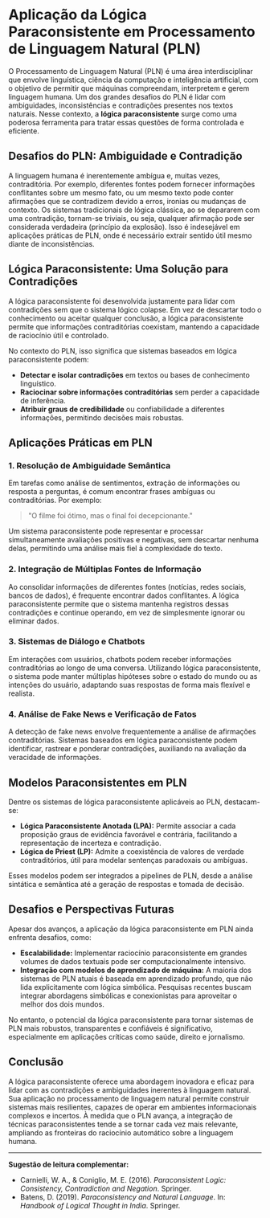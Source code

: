 
# Aplicação da Lógica Paraconsistente em Processamento de Linguagem Natural (PLN)

O Processamento de Linguagem Natural (PLN) é uma área interdisciplinar que envolve linguística, ciência da computação e inteligência artificial, com o objetivo de permitir que máquinas compreendam, interpretem e gerem linguagem humana. Um dos grandes desafios do PLN é lidar com ambiguidades, inconsistências e contradições presentes nos textos naturais. Nesse contexto, a **lógica paraconsistente** surge como uma poderosa ferramenta para tratar essas questões de forma controlada e eficiente.

## Desafios do PLN: Ambiguidade e Contradição

A linguagem humana é inerentemente ambígua e, muitas vezes, contraditória. Por exemplo, diferentes fontes podem fornecer informações conflitantes sobre um mesmo fato, ou um mesmo texto pode conter afirmações que se contradizem devido a erros, ironias ou mudanças de contexto. Os sistemas tradicionais de lógica clássica, ao se depararem com uma contradição, tornam-se triviais, ou seja, qualquer afirmação pode ser considerada verdadeira (princípio da explosão). Isso é indesejável em aplicações práticas de PLN, onde é necessário extrair sentido útil mesmo diante de inconsistências.

## Lógica Paraconsistente: Uma Solução para Contradições

A lógica paraconsistente foi desenvolvida justamente para lidar com contradições sem que o sistema lógico colapse. Em vez de descartar todo o conhecimento ou aceitar qualquer conclusão, a lógica paraconsistente permite que informações contraditórias coexistam, mantendo a capacidade de raciocínio útil e controlado.

No contexto do PLN, isso significa que sistemas baseados em lógica paraconsistente podem:

- **Detectar e isolar contradições** em textos ou bases de conhecimento linguístico.
- **Raciocinar sobre informações contraditórias** sem perder a capacidade de inferência.
- **Atribuir graus de credibilidade** ou confiabilidade a diferentes informações, permitindo decisões mais robustas.

## Aplicações Práticas em PLN

### 1. Resolução de Ambiguidade Semântica

Em tarefas como análise de sentimentos, extração de informações ou resposta a perguntas, é comum encontrar frases ambíguas ou contraditórias. Por exemplo:

> "O filme foi ótimo, mas o final foi decepcionante."

Um sistema paraconsistente pode representar e processar simultaneamente avaliações positivas e negativas, sem descartar nenhuma delas, permitindo uma análise mais fiel à complexidade do texto.

### 2. Integração de Múltiplas Fontes de Informação

Ao consolidar informações de diferentes fontes (notícias, redes sociais, bancos de dados), é frequente encontrar dados conflitantes. A lógica paraconsistente permite que o sistema mantenha registros dessas contradições e continue operando, em vez de simplesmente ignorar ou eliminar dados.

### 3. Sistemas de Diálogo e Chatbots

Em interações com usuários, chatbots podem receber informações contraditórias ao longo de uma conversa. Utilizando lógica paraconsistente, o sistema pode manter múltiplas hipóteses sobre o estado do mundo ou as intenções do usuário, adaptando suas respostas de forma mais flexível e realista.

### 4. Análise de Fake News e Verificação de Fatos

A detecção de fake news envolve frequentemente a análise de afirmações contraditórias. Sistemas baseados em lógica paraconsistente podem identificar, rastrear e ponderar contradições, auxiliando na avaliação da veracidade de informações.

## Modelos Paraconsistentes em PLN

Dentre os sistemas de lógica paraconsistente aplicáveis ao PLN, destacam-se:

- **Lógica Paraconsistente Anotada (LPA):** Permite associar a cada proposição graus de evidência favorável e contrária, facilitando a representação de incerteza e contradição.
- **Lógica de Priest (LP):** Admite a coexistência de valores de verdade contraditórios, útil para modelar sentenças paradoxais ou ambíguas.

Esses modelos podem ser integrados a pipelines de PLN, desde a análise sintática e semântica até a geração de respostas e tomada de decisão.

## Desafios e Perspectivas Futuras

Apesar dos avanços, a aplicação da lógica paraconsistente em PLN ainda enfrenta desafios, como:

- **Escalabilidade:** Implementar raciocínio paraconsistente em grandes volumes de dados textuais pode ser computacionalmente intensivo.
- **Integração com modelos de aprendizado de máquina:** A maioria dos sistemas de PLN atuais é baseada em aprendizado profundo, que não lida explicitamente com lógica simbólica. Pesquisas recentes buscam integrar abordagens simbólicas e conexionistas para aproveitar o melhor dos dois mundos.

No entanto, o potencial da lógica paraconsistente para tornar sistemas de PLN mais robustos, transparentes e confiáveis é significativo, especialmente em aplicações críticas como saúde, direito e jornalismo.

## Conclusão

A lógica paraconsistente oferece uma abordagem inovadora e eficaz para lidar com as contradições e ambiguidades inerentes à linguagem natural. Sua aplicação no processamento de linguagem natural permite construir sistemas mais resilientes, capazes de operar em ambientes informacionais complexos e incertos. À medida que o PLN avança, a integração de técnicas paraconsistentes tende a se tornar cada vez mais relevante, ampliando as fronteiras do raciocínio automático sobre a linguagem humana.

---

**Sugestão de leitura complementar:**
- Carnielli, W. A., & Coniglio, M. E. (2016). *Paraconsistent Logic: Consistency, Contradiction and Negation*. Springer.
- Batens, D. (2019). *Paraconsistency and Natural Language*. In: *Handbook of Logical Thought in India*. Springer.
```
